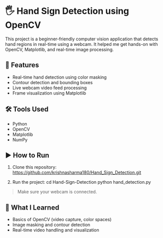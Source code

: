 # 🖐 Hand Sign Detection using OpenCV

This project is a beginner-friendly computer vision application that detects hand regions in real-time using a webcam. It helped me get hands-on with OpenCV, Matplotlib, and real-time image processing.

## 📌 Features

- Real-time hand detection using color masking
- Contour detection and bounding boxes
- Live webcam video feed processing
- Frame visualization using Matplotlib

## 🛠️ Tools Used

- Python
- OpenCV
- Matplotlib
- NumPy

## ▶️ How to Run

1. Clone this repository:
   https://github.com/krishnasharma180/Hand_Sign_Detection.git

3. Run the project:
   cd Hand-Sign-Detection
   python hand_detection.py

> Make sure your webcam is connected.

## 🧠 What I Learned

- Basics of OpenCV (video capture, color spaces)
- Image masking and contour detection
- Real-time video handling and visualization




